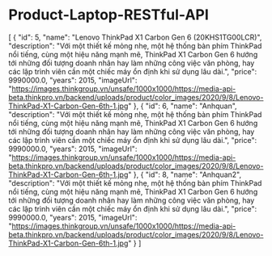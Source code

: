 ﻿# Product-Laptop-RESTful-API
[
    {
        "id": 5,
        "name": "Lenovo ThinkPad X1 Carbon Gen 6 (20KHS1TG00LCR)",
        "description": "Với một thiết kế mỏng nhẹ, một hệ thống bàn phím ThinkPad nổi tiếng, cùng một hiệu năng mạnh mẽ, ThinkPad X1 Carbon Gen 6 hướng tới những đối tượng doanh nhân hay làm những công việc văn phòng, hay các lập trình viên cần một chiếc máy ổn định khi sử dụng lâu dài.",
        "price": 9990000.0,
        "years": 2015,
        "imageUrl": "https://images.thinkgroup.vn/unsafe/1000x1000/https://media-api-beta.thinkpro.vn/backend/uploads/product/color_images/2020/9/8/Lenovo-ThinkPad-X1-Carbon-Gen-6th-1.jpg"
    },
    {
        "id": 6,
        "name": "Anhquan",
        "description": "Với một thiết kế mỏng nhẹ, một hệ thống bàn phím ThinkPad nổi tiếng, cùng một hiệu năng mạnh mẽ, ThinkPad X1 Carbon Gen 6 hướng tới những đối tượng doanh nhân hay làm những công việc văn phòng, hay các lập trình viên cần một chiếc máy ổn định khi sử dụng lâu dài.",
        "price": 9990000.0,
        "years": 2015,
        "imageUrl": "https://images.thinkgroup.vn/unsafe/1000x1000/https://media-api-beta.thinkpro.vn/backend/uploads/product/color_images/2020/9/8/Lenovo-ThinkPad-X1-Carbon-Gen-6th-1.jpg"
    },
    {
        "id": 8,
        "name": "Anhquan2",
        "description": "Với một thiết kế mỏng nhẹ, một hệ thống bàn phím ThinkPad nổi tiếng, cùng một hiệu năng mạnh mẽ, ThinkPad X1 Carbon Gen 6 hướng tới những đối tượng doanh nhân hay làm những công việc văn phòng, hay các lập trình viên cần một chiếc máy ổn định khi sử dụng lâu dài.",
        "price": 9990000.0,
        "years": 2015,
        "imageUrl": "https://images.thinkgroup.vn/unsafe/1000x1000/https://media-api-beta.thinkpro.vn/backend/uploads/product/color_images/2020/9/8/Lenovo-ThinkPad-X1-Carbon-Gen-6th-1.jpg"
    }
]
